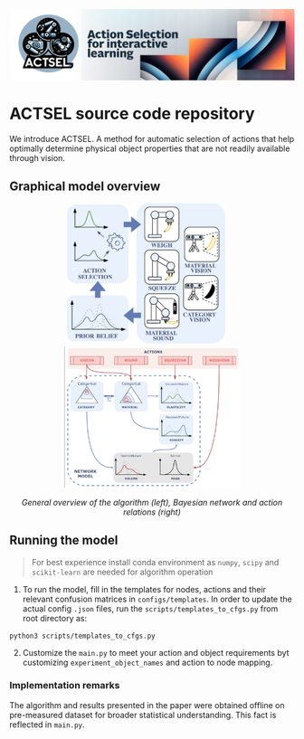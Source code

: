 <p align="center">
  <img src="_src_images/actsel_github_banner.png" alt="Action Selection algorithm to explore the physical properties in broader term.">
</p>

# ACTSEL source code repository
We introduce ACTSEL. A method for automatic selection of actions that help optimally determine physical object properties that are not readily available through vision.

## Graphical model overview
<p align="center">
  <img src="_src_images/actsel_general_diagram.png" alt="General diagram of ACTSEL algorithm in action."
  height="250"
  style="margin-right: 20px;">
  <img src="_src_images/actsel_actions_network.png" alt="Bayesian network" height="250">
</p>
<p align="center">
  <em>General overview of the algorithm (left), Bayesian network and action relations (right)</em>
</p>

## Running the model
> For best experience install conda environment as `numpy`, `scipy` and `scikit-learn` are needed for algorithm operation
  1) To run the model, fill in the templates for nodes, actions and their relevant confusion matrices in `configs/templates`. In order to update the actual config `.json` files, run the `scripts/templates_to_cfgs.py` from root directory as:
  ```
  python3 scripts/templates_to_cfgs.py
  ```

  2) Customize the `main.py` to meet your action and object requirements byt customizing `experiment_object_names` and action to node mapping.

### Implementation remarks
The algorithm and results presented in the paper were obtained offline on pre-measured dataset for broader statistical understanding. This fact is reflected in `main.py`.

